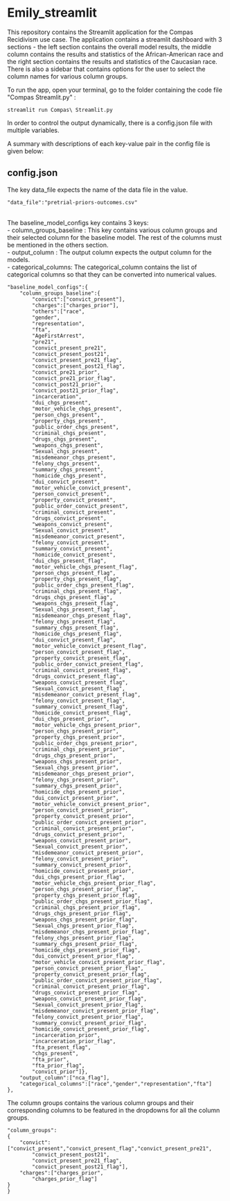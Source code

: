 # Emily_streamlit

This repository contains the Streamlit application for the Compas Recidivism use case. The application contains a streamlit dashboard with 3 sections - the left section contains the overall model results, the middle column contains the results and statistics of the African-American race and the right section contains the results and statistics of the Caucasian race. There is also a sidebar that contains options for the user to select the column names for various column groups.

To run the app, open your terminal, go to the folder containing the code file "Compas Streamlit.py" :
```
streamlit run Compas\ Streamlit.py
```

In order to control the output dynamically, there is a config.json file with multiple variables.

A summary with descriptions of each key-value pair in the config file is given below:

## config.json

  The key data_file expects the name of the data file in the value.<br>
  ```
  "data_file":"pretrial-priors-outcomes.csv"
  ```
  <br>
  The baseline_model_configs key contains 3 keys:<br>
  - column_groups_baseline : This key contains various column groups and their selected column for the baseline model. The rest of the columns must be mentioned in the others section. <br>
  - output_column : The output column expects the output column for the models.<br>
  - categorical_columns: The categorical_column contains the list of categorical columns so that they can be converted into numerical values. <br>
  
  ```
  "baseline_model_configs":{
      "column_groups_baseline":{
          "convict":["convict_present"],
          "charges":["charges_prior"],
          "others":["race",
          "gender",
          "representation",
          "fta",
          "AgeFirstArrest",
          "pre21",
          "convict_present_pre21",
          "convict_present_post21",
          "convict_present_pre21_flag",
          "convict_present_post21_flag",
          "convict_pre21_prior",
          "convict_pre21_prior_flag",
          "convict_post21_prior",
          "convict_post21_prior_flag",
          "incarceration",
          "dui_chgs_present",
          "motor_vehicle_chgs_present",
          "person_chgs_present",
          "property_chgs_present",
          "public_order_chgs_present",
          "criminal_chgs_present",
          "drugs_chgs_present",
          "weapons_chgs_present",
          "Sexual_chgs_present",
          "misdemeanor_chgs_present",
          "felony_chgs_present",
          "summary_chgs_present",
          "homicide_chgs_present",
          "dui_convict_present",
          "motor_vehicle_convict_present",
          "person_convict_present",
          "property_convict_present",
          "public_order_convict_present",
          "criminal_convict_present",
          "drugs_convict_present",
          "weapons_convict_present",
          "Sexual_convict_present",
          "misdemeanor_convict_present",
          "felony_convict_present",
          "summary_convict_present",
          "homicide_convict_present",
          "dui_chgs_present_flag",
          "motor_vehicle_chgs_present_flag",
          "person_chgs_present_flag",
          "property_chgs_present_flag",
          "public_order_chgs_present_flag",
          "criminal_chgs_present_flag",
          "drugs_chgs_present_flag",
          "weapons_chgs_present_flag",
          "Sexual_chgs_present_flag",
          "misdemeanor_chgs_present_flag",
          "felony_chgs_present_flag",
          "summary_chgs_present_flag",
          "homicide_chgs_present_flag",
          "dui_convict_present_flag",
          "motor_vehicle_convict_present_flag",
          "person_convict_present_flag",
          "property_convict_present_flag",
          "public_order_convict_present_flag",
          "criminal_convict_present_flag",
          "drugs_convict_present_flag",
          "weapons_convict_present_flag",
          "Sexual_convict_present_flag",
          "misdemeanor_convict_present_flag",
          "felony_convict_present_flag",
          "summary_convict_present_flag",
          "homicide_convict_present_flag",
          "dui_chgs_present_prior",
          "motor_vehicle_chgs_present_prior",
          "person_chgs_present_prior",
          "property_chgs_present_prior",
          "public_order_chgs_present_prior",
          "criminal_chgs_present_prior",
          "drugs_chgs_present_prior",
          "weapons_chgs_present_prior",
          "Sexual_chgs_present_prior",
          "misdemeanor_chgs_present_prior",
          "felony_chgs_present_prior",
          "summary_chgs_present_prior",
          "homicide_chgs_present_prior",
          "dui_convict_present_prior",
          "motor_vehicle_convict_present_prior",
          "person_convict_present_prior",
          "property_convict_present_prior",
          "public_order_convict_present_prior",
          "criminal_convict_present_prior",
          "drugs_convict_present_prior",
          "weapons_convict_present_prior",
          "Sexual_convict_present_prior",
          "misdemeanor_convict_present_prior",
          "felony_convict_present_prior",
          "summary_convict_present_prior",
          "homicide_convict_present_prior",
          "dui_chgs_present_prior_flag",
          "motor_vehicle_chgs_present_prior_flag",
          "person_chgs_present_prior_flag",
          "property_chgs_present_prior_flag",
          "public_order_chgs_present_prior_flag",
          "criminal_chgs_present_prior_flag",
          "drugs_chgs_present_prior_flag",
          "weapons_chgs_present_prior_flag",
          "Sexual_chgs_present_prior_flag",
          "misdemeanor_chgs_present_prior_flag",
          "felony_chgs_present_prior_flag",
          "summary_chgs_present_prior_flag",
          "homicide_chgs_present_prior_flag",
          "dui_convict_present_prior_flag",
          "motor_vehicle_convict_present_prior_flag",
          "person_convict_present_prior_flag",
          "property_convict_present_prior_flag",
          "public_order_convict_present_prior_flag",
          "criminal_convict_present_prior_flag",
          "drugs_convict_present_prior_flag",
          "weapons_convict_present_prior_flag",
          "Sexual_convict_present_prior_flag",
          "misdemeanor_convict_present_prior_flag",
          "felony_convict_present_prior_flag",
          "summary_convict_present_prior_flag",
          "homicide_convict_present_prior_flag",
          "incarceration_prior",
          "incarceration_prior_flag",
          "fta_present_flag",
          "chgs_present",
          "fta_prior",
          "fta_prior_flag",
          "convict_prior"]},
      "output_column":["nca_flag"],
      "categorical_columns":["race","gender","representation","fta"]
  },
  ```
  The column groups contains the various column groups and their corresponding columns to be featured in the dropdowns for all the column groups.
  ```
  "column_groups":
  {
      "convict":["convict_present","convict_present_flag","convict_present_pre21",
          "convict_present_post21",
          "convict_present_pre21_flag",
          "convict_present_post21_flag"],
      "charges":["charges_prior",
          "charges_prior_flag"]
  }
}
```
